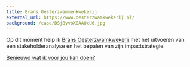 ```yaml
---
title: Brans Oesterzwammenkwekerij
external_url: https://www.oesterzwamkwekerij.nl/
background: /case/DSjByvoX0AAUxU6.jpg
---
```

<p>Op dit moment help ik <a href="#">Brans Oesterzwamkwekerij</a> met het uitvoeren van een stakeholderanalyse en het bepalen van zijn impactstrategie.</p>
<p><a href="#">Benieuwd wat ik voor jou kan doen?</a></p>